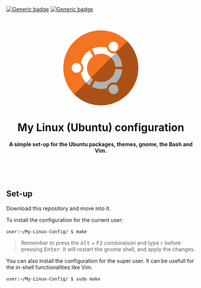 [![Generic badge](https://img.shields.io/badge/license-Unlicense-green.svg)](https://shields.io/)
[![Generic badge](https://img.shields.io/badge/Last%20tests-Ubuntu%2020.04%20LTS-orange)](https://shields.io/)

<div align="center">
	<br>
	<br>
  	<a href="https://ubuntu.com">
		<img src="ubuntu.png" width="200" height="200">
	</a>	
	<h1>My Linux (Ubuntu) configuration</h1>
	<p>
	<b>A simple set-up for the Ubuntu packages, themes, gnome, the Bash and Vim.</b>
	</p>
	<br>
	<br>
	<br>
</div>

## Set-up

Download this repository and move into it.

To install the configuration for the current user:

```console
user:~/My-Linux-Config/ $ make
```

> Remember to press the <kbd>Alt</kbd> + <kbd>F2</kbd> combinaison and type `r` 
  before pressing <kbd>Enter</kbd>. It will restart the gnome shell, and apply the 
  changes.
  
You can also install the configuration for the super user. It can be usefull for
the in-shell functionalities like Vim.

```console
user:~/My-Linux-Config/ $ sudo make
```
